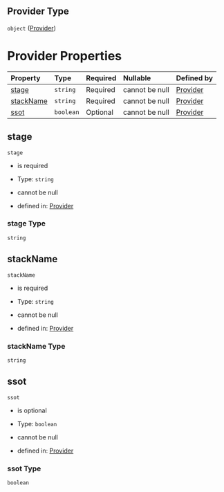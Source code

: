 ## Provider Type

`object` ([Provider](provider.md))

# Provider Properties

| Property                | Type      | Required | Nullable       | Defined by                                                                     |
| :---------------------- | :-------- | :------- | :------------- | :----------------------------------------------------------------------------- |
| [stage](#stage)         | `string`  | Required | cannot be null | [Provider](provider-properties-stage.md "undefined#/properties/stage")         |
| [stackName](#stackname) | `string`  | Required | cannot be null | [Provider](provider-properties-stackname.md "undefined#/properties/stackName") |
| [ssot](#ssot)           | `boolean` | Optional | cannot be null | [Provider](provider-properties-ssot.md "undefined#/properties/ssot")           |

## stage



`stage`

*   is required

*   Type: `string`

*   cannot be null

*   defined in: [Provider](provider-properties-stage.md "undefined#/properties/stage")

### stage Type

`string`

## stackName



`stackName`

*   is required

*   Type: `string`

*   cannot be null

*   defined in: [Provider](provider-properties-stackname.md "undefined#/properties/stackName")

### stackName Type

`string`

## ssot



`ssot`

*   is optional

*   Type: `boolean`

*   cannot be null

*   defined in: [Provider](provider-properties-ssot.md "undefined#/properties/ssot")

### ssot Type

`boolean`
